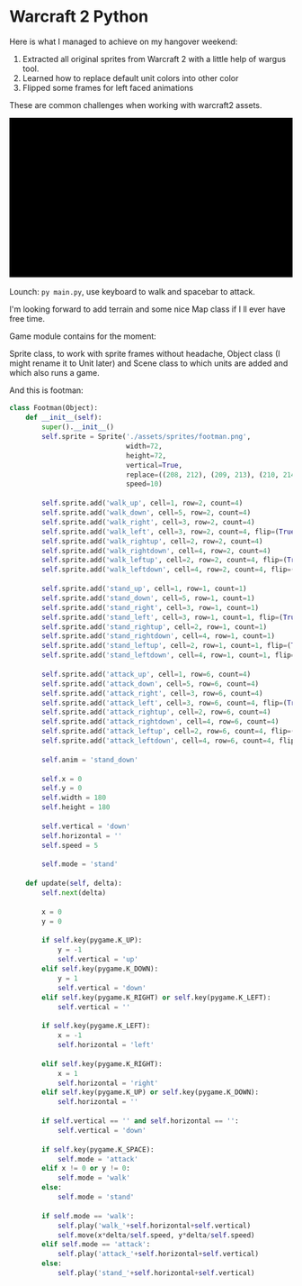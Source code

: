# Warcraft 2 Python

Here is what I managed to achieve on my hangover weekend:

1. Extracted all original sprites from Warcraft 2 with a little help of wargus tool.
2. Learned how to replace default unit colors into other color
3. Flipped some frames for left faced animations

These are common challenges when working with warcraft2 assets.

![alt text](./war2.gif)

Lounch: ```py main.py```, use keyboard to walk and spacebar to attack.

I'm looking forward to add terrain and some nice Map class if I ll ever have free time.

Game module contains for the moment:

Sprite class, to work with sprite frames without headache, Object class (I might rename it to Unit later) and Scene class to which units are added and which also runs a game.

And this is footman:

```python
class Footman(Object):
    def __init__(self):
        super().__init__()
        self.sprite = Sprite('./assets/sprites/footman.png',
                             width=72,
                             height=72,
                             vertical=True,
                             replace=((208, 212), (209, 213), (210, 214), (211, 215)),
                             speed=10)

        self.sprite.add('walk_up', cell=1, row=2, count=4)
        self.sprite.add('walk_down', cell=5, row=2, count=4)
        self.sprite.add('walk_right', cell=3, row=2, count=4)
        self.sprite.add('walk_left', cell=3, row=2, count=4, flip=(True, False))
        self.sprite.add('walk_rightup', cell=2, row=2, count=4)
        self.sprite.add('walk_rightdown', cell=4, row=2, count=4)
        self.sprite.add('walk_leftup', cell=2, row=2, count=4, flip=(True, False))
        self.sprite.add('walk_leftdown', cell=4, row=2, count=4, flip=(True, False))

        self.sprite.add('stand_up', cell=1, row=1, count=1)
        self.sprite.add('stand_down', cell=5, row=1, count=1)
        self.sprite.add('stand_right', cell=3, row=1, count=1)
        self.sprite.add('stand_left', cell=3, row=1, count=1, flip=(True, False))
        self.sprite.add('stand_rightup', cell=2, row=1, count=1)
        self.sprite.add('stand_rightdown', cell=4, row=1, count=1)
        self.sprite.add('stand_leftup', cell=2, row=1, count=1, flip=(True, False))
        self.sprite.add('stand_leftdown', cell=4, row=1, count=1, flip=(True, False))

        self.sprite.add('attack_up', cell=1, row=6, count=4)
        self.sprite.add('attack_down', cell=5, row=6, count=4)
        self.sprite.add('attack_right', cell=3, row=6, count=4)
        self.sprite.add('attack_left', cell=3, row=6, count=4, flip=(True, False))
        self.sprite.add('attack_rightup', cell=2, row=6, count=4)
        self.sprite.add('attack_rightdown', cell=4, row=6, count=4)
        self.sprite.add('attack_leftup', cell=2, row=6, count=4, flip=(True, False))
        self.sprite.add('attack_leftdown', cell=4, row=6, count=4, flip=(True, False))

        self.anim = 'stand_down'

        self.x = 0
        self.y = 0
        self.width = 180
        self.height = 180

        self.vertical = 'down'
        self.horizontal = ''
        self.speed = 5

        self.mode = 'stand'

    def update(self, delta):
        self.next(delta)

        x = 0
        y = 0

        if self.key(pygame.K_UP):
            y = -1
            self.vertical = 'up'
        elif self.key(pygame.K_DOWN):
            y = 1
            self.vertical = 'down'
        elif self.key(pygame.K_RIGHT) or self.key(pygame.K_LEFT):
            self.vertical = ''

        if self.key(pygame.K_LEFT):
            x = -1
            self.horizontal = 'left'

        elif self.key(pygame.K_RIGHT):
            x = 1
            self.horizontal = 'right'
        elif self.key(pygame.K_UP) or self.key(pygame.K_DOWN):
            self.horizontal = ''

        if self.vertical == '' and self.horizontal == '':
            self.vertical = 'down'

        if self.key(pygame.K_SPACE):
            self.mode = 'attack'
        elif x != 0 or y != 0:
            self.mode = 'walk'
        else:
            self.mode = 'stand'

        if self.mode == 'walk':
            self.play('walk_'+self.horizontal+self.vertical)
            self.move(x*delta/self.speed, y*delta/self.speed)
        elif self.mode == 'attack':
            self.play('attack_'+self.horizontal+self.vertical)
        else:
            self.play('stand_'+self.horizontal+self.vertical)
```
